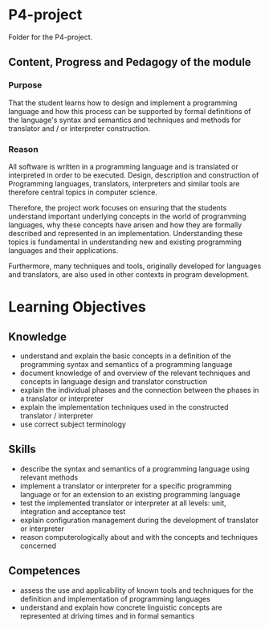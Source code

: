 # P4-project
Folder for the P4-project.

## Content, Progress and Pedagogy of the module

### Purpose
That the student learns how to design and implement a programming language and how this process can be supported by formal definitions of the language's syntax and semantics and techniques and methods for translator and / or interpreter construction.

### Reason
All software is written in a programming language and is translated or interpreted in order to be executed. Design, description and construction of Programming languages, translators, interpreters and similar tools are therefore central topics in computer science.

Therefore, the project work focuses on ensuring that the students understand important underlying concepts in the world of programming languages, why these concepts have arisen and how they are formally described and represented in an implementation. Understanding these topics is fundamental in understanding new and existing programming languages and their applications.

Furthermore, many techniques and tools, originally developed for languages and translators, are also used in other contexts in program development.

# Learning Objectives

## Knowledge
- understand and explain the basic concepts in a definition of the programming syntax and semantics of a programming language
- document knowledge of and overview of the relevant techniques and concepts in language design and translator construction
- explain the individual phases and the connection between the phases in a translator or interpreter
- explain the implementation techniques used in the constructed translator / interpreter
- use correct subject terminology

## Skills
- describe the syntax and semantics of a programming language using relevant methods
- implement a translator or interpreter for a specific programming language or for an extension to an existing programming language
- test the implemented translator or interpreter at all levels: unit, integration and acceptance test
- explain configuration management during the development of translator or interpreter
- reason computerologically about and with the concepts and techniques concerned

## Competences
- assess the use and applicability of known tools and techniques for the definition and implementation of programming languages
- understand and explain how concrete linguistic concepts are represented at driving times and in formal semantics
